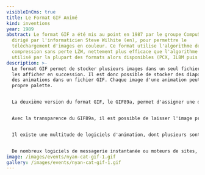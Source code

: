 ```yaml
---
visibleInCms: true
title: Le Format GIF Animé
kind: inventions
year: 1989
abstract: Le format GIF a été mis au point en 1987 par le groupe CompuServe,
  dirigé par l'informaticien Steve Wilhite (en), pour permettre le
  téléchargement d'images en couleur. Ce format utilise l'algorithme de
  compression sans perte LZW, nettement plus efficace que l'algorithme RLE
  utilisé par la plupart des formats alors disponibles (PCX, ILBM puis BMP).
description: >-
  Le format GIF permet de stocker plusieurs images dans un seul fichier et de
  les afficher en succession. Il est donc possible de stocker des diaporamas et
  des animations dans un fichier GIF. Chaque image d'une animation peut avoir sa
  propre palette.


  La deuxième version du format GIF, le GIF89a, permet d'assigner une durée distincte à chaque image faisant partie du fichier.


  Avec la transparence du GIF89a, il est possible de laisser l'image précédente visible à travers les pixels transparents de la nouvelle image affichée. En jouant sur cette fonction, sur les durées et sur l'utilisation de palettes différentes pour chaque image, on peut contourner la limite de 256 couleurs, mais en créant des fichiers de grande taille.


  Il existe une multitude de logiciels d'animation, dont plusieurs sont gratuits, permettant de sauvegarder en format GIF. Les logiciels d'animation permettent surtout de modifier la vitesse de défilement des images.


  De nombreux logiciels de messagerie instantanée ou moteurs de sites, proposent de convertir automatiquement le format GIF animé en fichier mp4, cela permet de compresser davantage le fichier, mais fait perdre la transparence. C'est le cas du site Giphy par exemple.
image: /images/events/nyan-cat-gif-1.gif
gallery: /images/events/nyan-cat-gif-1.gif
---
```

